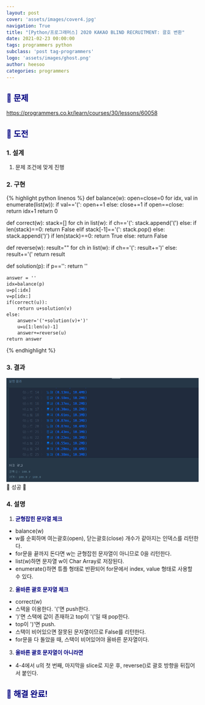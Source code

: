 ```yaml
---
layout: post
cover: 'assets/images/cover4.jpg'
navigation: True
title: "[Python/프로그래머스] 2020 KAKAO BLIND RECRUITMENT: 괄호 변환"
date: 2021-02-23 00:00:00
tags: programmers python
subclass: 'post tag-programmers'
logo: 'assets/images/ghost.png'
author: heesoo
categories: programmers
---
```

## <span style="color:navy">👀 문제</span>
<https://programmers.co.kr/learn/courses/30/lessons/60058>

## <span style="color:navy">👊 도전</span>

### 1. 설계
1. 문제 조건에 맞게 진행


### 2. 구현 
{% highlight python linenos %}
def balance(w):
    open=close=0
    for idx, val in enumerate(list(w)):
        if val=='(': open+=1
        else: close+=1
        if open==close: return idx+1
    return 0

def correct(w):
    stack=[]
    for ch in list(w):
        if ch=='(': stack.append('(')
        else:
            if len(stack)==0: return False
            elif stack[-1]=='(': stack.pop()
            else: stack.append(')')
    if len(stack)==0: return True
    else: return False
    
def reverse(w):
    result=""
    for ch in list(w):
        if ch=='(': result+=')'
        else: result+='('
    return result

def solution(p):
    if p=='': return ''
    
    answer = ''
    idx=balance(p)
    u=p[:idx]
    v=p[idx:]
    if(correct(u)):
        return u+solution(v)
    else:
        answer='('+solution(v)+')'
        u=u[1:len(u)-1]
        answer+=reverse(u)
    return answer
{% endhighlight %}

### 3. 결과
![실행결과](./assets/images/210223_2.PNG)
🤟 성공 🤟  


### 4. 설명
1. **<span style="color:navy">균형잡힌 문자열 체크</span>**
- balance(w)
- w를 순회하며 여는괄호(open), 닫는괄호(close) 개수가 같아지는 인덱스를 리턴한다.
- for문을 끝까지 돈다면 w는 균형잡힌 문자열이 아니므로 0을 리턴한다.
- list(w)하면 문자열 w이 Char Array로 저장된다.
- enumerate()하면 튜플 형태로 반환되어 for문에서 index, value 형태로 사용할 수 있다.

2. **<span style="color:navy">올바른 괄호 문자열 체크</span>**
- correct(w)
- 스택을 이용한다. '('면 push한다.
- ')'면 스택에 값이 존재하고 top이 '('일 때 pop한다.
- top이 ')'면 push.
- 스택이 비어있으면 잘못된 문자열이므로 False를 리턴한다.
- for문을 다 돌았을 때, 스택이 비어있어야 올바른 문자열이다.

3. **<span style="color:navy">올바른 괄호 문자열이 아니라면</span>**
- 4-4에서 u의 첫 번째, 마지막을 slice로 지운 후, reverse()로 괄호 방향을 뒤집어서 붙인다.

## <span style="color:navy">👏 해결 완료!</span>